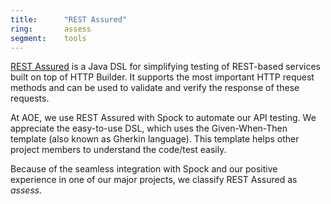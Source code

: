 ```yaml
---
title:      "REST Assured"
ring:       assess
segment:    tools
---
```


[REST Assured](https://github.com/rest-assured/rest-assured) is a Java DSL for simplifying testing of REST-based services built on top of HTTP Builder.
It supports the most important HTTP request methods and can be used to validate and verify the response of these requests.

At AOE, we use REST Assured with Spock to automate our API testing.
We appreciate the easy-to-use DSL, which uses the Given-When-Then template (also known as Gherkin language).
This template helps other project members to understand the code/test easily.

Because of the seamless integration with Spock and our positive experience in one of our major projects, we classify REST Assured as *assess.*

